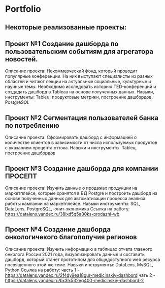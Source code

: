 # Portfolio
## Некоторые реализованные проекты:
## Проект №1 Создание дашборда по пользовательским событиям для агрегатора новостей.
Описание проекта:
Некоммерческий фонд, который проводит популярные конференции. На них выступают специалисты из разных областей и читают лекции на актуальные социальные, культурные и научные темы. Необходимо исследовать историю TED-конференций и создадать дашборд в Tableau на основе полученных данных.
Навыки, инструменты: Tableu, продуктовые метрики, построение дашбордов, PostgreSQL
## Проект №2 Сегментация пользователей банка по потреблению
Описание проекта: Сформировать дашборд с информацией о количестве клиентов в зависимости от числа используемых продуктов с указанием процента оттока.
Навыки и инструменты: Tableu, построение дашбордов
## Проект №3 Создание дашборда для компании ПРОСЕПТ
Описание проекта: Изучить данные о продажах продукции на маркетплейсе, которые хранятся в БД Postgre и построить дашборд на основе полученных данных для автоматизации процесса анализа работы кампании на маркетплейсе.
Навыки инструменты: SQL, DataLens, PostgreSQL, юнит-экономика
Ссылка на работу: https://datalens.yandex.ru/38ixd5q5a30ks-prodazhi-wb
## Проект №4 Создание дашборда онкологичекого благополучия регионов
Описание проекта: Изучить информацию в таблицах отчета главного онколога России 2021 года, визуализировать данные и составить дашборд, который станет прототипом для общедоступного web ресурса посвященного этой же теме.
Навыки инструменты: DataLens, MySQL, Python
Ссылка на работу: 
часть 1 - https://datalens.yandex.ru/2f4dy9ea18gur-medicinskiy-dashbord
чать 2 - https://datalens.yandex.ru/bx3lx532eg400-medicinskiy-dashbord-2



